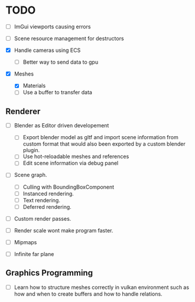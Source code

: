 # TODO

- [ ] ImGui viewports causing errors

- [ ] Scene resource management for destructors
- [x] Handle cameras using ECS
  - [ ] Better way to send data to gpu
- [x] Meshes
  - [x] Materials
  - [ ] Use a buffer to transfer data

## Renderer

- [ ] Blender as Editor driven developement

  - [ ] Export blender model as gltf and import scene information from custom format that
        would also been exported by a custom blender plugin.
  - [ ] Use hot-reloadable meshes and references
  - [ ] Edit scene information via debug panel

- [ ] Scene graph.
  - [ ] Culling with BoundingBoxComponent
  - [ ] Instanced rendering.
  - [ ] Text rendering.
  - [ ] Deferred rendering.
- [ ] Custom render passes.
- [ ] Render scale wont make program faster.
- [ ] Mipmaps
- [ ] Infinite far plane

## Graphics Programming

- [ ] Learn how to structure meshes correctly in vulkan environment such as how
      and when to create buffers and how to handle relations.
